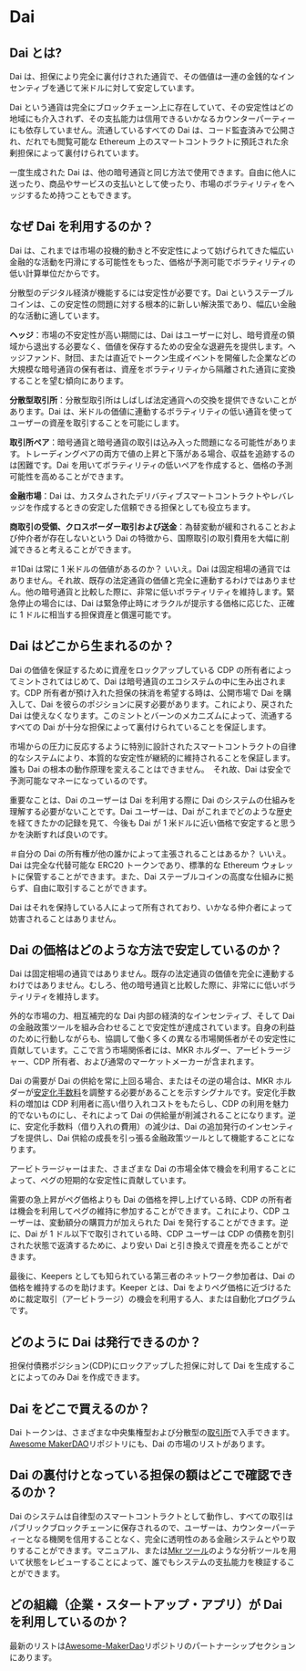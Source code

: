 # Dai

## Dai とは?

Dai は、担保により完全に裏付けされた通貨で、その価値は一連の金銭的なインセンティブを通じて米ドルに対して安定しています。

Dai という通貨は完全にブロックチェーン上に存在していて、その安定性はどの地域にも介入されず、その支払能力は信用できるいかなるカウンターパーティーにも依存していません。流通しているすべての Dai は、コード監査済みで公開され、だれでも閲覧可能な Ethereum 上のスマートコントラクトに預託された余剰担保によって裏付けられています。

一度生成された Dai は、他の暗号通貨と同じ方法で使用できます。自由に他人に送ったり、商品やサービスの支払いとして使ったり、市場のボラティリティをヘッジするため持つこともできます。

## なぜ Dai を利用するのか？

Dai は、これまでは市場の投機的動きと不安定性によって妨げられてきた幅広い金融的な活動を円滑にする可能性をもった、価格が予測可能でボラティリティの低い計算単位だからです。

分散型のデジタル経済が機能するには安定性が必要です。Dai というステーブルコインは、この安定性の問題に対する根本的に新しい解決策であり、幅広い金融的な活動に適しています。

**ヘッジ**：市場の不安定性が高い期間には、Dai はユーザーに対し、暗号資産の領域から退出する必要なく、価値を保存するための安全な退避先を提供します。ヘッジファンド、財団、または直近でトークン生成イベントを開催した企業などの大規模な暗号通貨の保有者は、資産をボラティリティから隔離された通貨に変換することを望む傾向にあります。

**分散型取引所**：分散型取引所はしばしば法定通貨への交換を提供できないことがあります。Dai は、米ドルの価値に連動するボラティリティの低い通貨を使ってユーザーの資産を取引することを可能にします。

**取引所ペア**：暗号通貨と暗号通貨の取引は込み入った問題になる可能性があります。トレーディングペアの両方で値の上昇と下落がある場合、収益を追跡するのは困難です。Dai を用いてボラティリティの低いペアを作成すると、価格の予測可能性を高めることができます。

**金融市場**：Dai は、カスタムされたデリバティブスマートコントラクトやレバレッジを作成するときの安定した信頼できる担保としても役立ちます。

**商取引の受領、クロスボーダー取引および送金**：為替変動が緩和されることおよび仲介者が存在しないという Dai の特徴から、国際取引の取引費用を大幅に削減できると考えることができます。

＃1Dai は常に 1 米ドルの価値があるのか？
いいえ。Dai は固定相場の通貨ではありません。それ故、既存の法定通貨の価値と完全に連動するわけではありません。他の暗号通貨と比較した際に、非常に低いボラティリティを維持します。緊急停止の場合には、Dai は緊急停止時にオラクルが提示する価格に応じた、正確に 1 ドルに相当する担保資産と償還可能です。

## Dai はどこから生まれるのか？

Dai の価値を保証するために資産をロックアップしている CDP の所有者によってミントされてはじめて、Dai は暗号通貨のエコシステムの中に生み出されます。CDP 所有者が預け入れた担保の抹消を希望する時は、公開市場で Dai を購入して、Dai を彼らのポジションに戻す必要があります。これにより、戻された Dai は使えなくなります。このミントとバーンのメカニズムによって、流通するすべての Dai が十分な担保によって裏付けられていることを保証します。

市場からの圧力に反応するように特別に設計されたスマートコントラクトの自律的なシステムにより、本質的な安定性が継続的に維持されることを保証します。誰も Dai の根本の動作原理を変えることはできません。　それ故、Dai は安全で予測可能なマネーになっているのです。

重要なことは、Dai のユーザーは Dai を利用する際に Dai のシステムの仕組みを理解する必要がないことです。Dai ユーザーは、Dai がこれまでどのような歴史を経てきたかの記録を見て、今後も Dai が 1 米ドルに近い価格で安定すると思うかを決断すれば良いのです。

＃自分の Dai の所有権が他の誰かによって主張されることはあるか？
いいえ。Dai は完全な代替可能な ERC20 トークンであり、標準的な Ethereum ウォレットに保管することができます。また、Dai ステーブルコインの高度な仕組みに拠らず、自由に取引することができます。

Dai はそれを保持している人によって所有されており、いかなる仲介者によって妨害されることはありません。

## Dai の価格はどのような方法で安定しているのか？

Dai は固定相場の通貨ではありません。既存の法定通貨の価値を完全に連動するわけではありません。むしろ、他の暗号通貨と比較した際に、非常にに低いボラティリティを維持します。

外的な市場の力、相互補完的な Dai 内部の経済的なインセンティブ、そして Dai の金融政策ツールを組み合わせることで安定性が達成されています。自身の利益のために行動しながらも、協調して働く多くの異なる市場関係者がその安定性に貢献しています。ここで言う市場関係者には、MKR ホルダー、アービトラージャー、CDP 所有者、および通常のマーケットメーカーが含まれます。

Dai の需要が Dai の供給を常に上回る場合、またはその逆の場合は、MKR ホルダーが[安定化手数料](./stability-fee)を調整する必要があることを示すシグナルです。安定化手数料の増加は CDP 利用者に高い借り入れコストをもたらし、CDP の利用を魅力的でないものにし、それによって Dai の供給量が削減されることになります。逆に、安定化手数料（借り入れの費用）の減少は、Dai の追加発行のインセンティブを提供し、Dai 供給の成長を引っ張る金融政策ツールとして機能することになります。

アービトラージャーはまた、さまざまな Dai の市場全体で機会を利用することによって、ペグの短期的な安定性に貢献しています。

需要の急上昇がペグ価格よりも Dai の価格を押し上げている時、CDP の所有者は機会を利用してペグの維持に参加することができます。これにより、CDP ユーザーは、変動額分の購買力が加えられた Dai を発行することができます。逆に、Dai が 1 ドル以下で取引されている時、CDP ユーザーは CDP の債務を割引された状態で返済するために、より安い Dai と引き換えで資産を売ることができます。

最後に、Keepers としても知られている第三者のネットワーク参加者は、Dai の価格を維持するのを助けます。Keeper とは、Dai をよりペグ価格に近づけるために裁定取引（アービトラージ）の機会を利用する人、または自動化プログラムです。

## どのように Dai は発行できるのか？

担保付債務ポジション(CDP)にロックアップした担保に対して Dai を生成することによってのみ Dai を作成できます。

## Dai をどこで買えるのか？

Dai トークンは、さまざまな中央集権型および分散型の[取引所](https://coinmarketcap.com/ja/currencies/dai/#markets)で入手できます。 [Awesome MakerDAO](https://github.com/makerdao/awesome-makerdao#trade-your-dai)リポジトリにも、Dai の市場のリストがあります。

## Dai の裏付けとなっている担保の額はどこで確認できるのか？

Dai のシステムは自律型のスマートコントラクトとして動作し、すべての取引はパブリックブロックチェーンに保存されるので、ユーザーは、カウンターパーティーとなる機関を信用することなく、完全に透明性のある金融システムとやり取りすることができます。マニュアル、または[Mkr ツール](https://mkr.tools/)のような分析ツールを用いて状態をレビューすることによって、誰でもシステムの支払能力を検証することができます。

## どの組織（企業・スタートアップ・アプリ）が Dai を利用しているのか？

最新のリストは[Awesome-MakerDao](https://github.com/makerdao/awesome-makerdao)リポジトリのパートナーシップセクションにあります。
